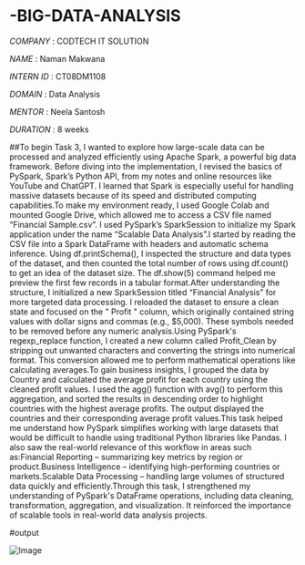 # -BIG-DATA-ANALYSIS

*COMPANY* : CODTECH IT SOLUTION

*NAME* : Naman Makwana

*INTERN ID* : CT08DM1108

*DOMAIN* : Data Analysis

*MENTOR* : Neela Santosh

*DURATION* : 8 weeks

##To begin Task 3, I wanted to explore how large-scale data can be processed and analyzed efficiently using Apache Spark, a powerful big data framework. Before diving into the implementation, I revised the basics of PySpark, Spark’s Python API, from my notes and online resources like YouTube and ChatGPT. I learned that Spark is especially useful for handling massive datasets because of its speed and distributed computing capabilities.To make my environment ready, I used Google Colab and mounted Google Drive, which allowed me to access a CSV file named “Financial Sample.csv”. I used PySpark’s SparkSession to initialize my Spark application under the name “Scalable Data Analysis”.I started by reading the CSV file into a Spark DataFrame with headers and automatic schema inference. Using df.printSchema(), I inspected the structure and data types of the dataset, and then counted the total number of rows using df.count() to get an idea of the dataset size. The df.show(5) command helped me preview the first few records in a tabular format.After understanding the structure, I initialized a new SparkSession titled “Financial Analysis” for more targeted data processing. I reloaded the dataset to ensure a clean state and focused on the " Profit " column, which originally contained string values with dollar signs and commas (e.g., $5,000). These symbols needed to be removed before any numeric analysis.Using PySpark's regexp_replace function, I created a new column called Profit_Clean by stripping out unwanted characters and converting the strings into numerical format. This conversion allowed me to perform mathematical operations like calculating averages.To gain business insights, I grouped the data by Country and calculated the average profit for each country using the cleaned profit values. I used the agg() function with avg() to perform this aggregation, and sorted the results in descending order to highlight countries with the highest average profits. The output displayed the countries and their corresponding average profit values.This task helped me understand how PySpark simplifies working with large datasets that would be difficult to handle using traditional Python libraries like Pandas. I also saw the real-world relevance of this workflow in areas such as:Financial Reporting – summarizing key metrics by region or product.Business Intelligence – identifying high-performing countries or markets.Scalable Data Processing – handling large volumes of structured data quickly and efficiently.Through this task, I strengthened my understanding of PySpark's DataFrame operations, including data cleaning, transformation, aggregation, and visualization. It reinforced the importance of scalable tools in real-world data analysis projects.

#output

![Image](https://github.com/user-attachments/assets/89a4e2c5-6bd7-464e-8ce9-196f71e6801e)




